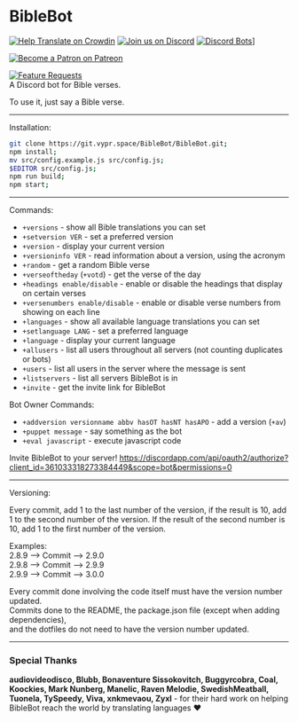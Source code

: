 # BibleBot
[![Help Translate on Crowdin](https://d322cqt584bo4o.cloudfront.net/biblebot/localized.svg)](https://crowdin.com/project/biblebot) [![Join us on Discord](https://img.shields.io/discord/362503610006765568.svg)](https://discord.gg/Ssn8KNv) [![Discord Bots](https://discordbots.org)](https://discordbots.org/api/widget/lib/361033318273384449.png)]

[![Become a Patron on Patreon](https://biblebot.vypr.space/public/patreonbutton.svg)](https://patreon.com/biblebot)

[![Feature Requests](https://feathub.com/BibleBot/BibleBot?format=svg)](https://feathub.com/BibleBot/BibleBot)   
A Discord bot for Bible verses.

To use it, just say a Bible verse.

---

Installation:

```sh
git clone https://git.vypr.space/BibleBot/BibleBot.git;
npm install;
mv src/config.example.js src/config.js;
$EDITOR src/config.js;
npm run build;
npm start;
```

---

Commands:

* `+versions` - show all Bible translations you can set
* `+setversion VER` - set a preferred version
* `+version` - display your current version
* `+versioninfo VER` - read information about a version, using the acronym
* `+random` - get a random Bible verse
* `+verseoftheday` (`+votd`) - get the verse of the day
* `+headings enable/disable` - enable or disable the headings that display on certain verses
* `+versenumbers enable/disable` - enable or disable verse numbers from showing on each line
* `+languages` - show all available language translations you can set
* `+setlanguage LANG` - set a preferred language
* `+language` - display your current language
* `+allusers` - list all users throughout all servers (not counting duplicates or bots)
* `+users` - list all users in the server where the message is sent
* `+listservers` - list all servers BibleBot is in
* `+invite` - get the invite link for BibleBot

Bot Owner Commands:

* `+addversion versionname abbv hasOT hasNT hasAPO` - add a version (`+av`)
* `+puppet message` - say something as the bot
* `+eval javascript` - execute javascript code

Invite BibleBot to your server! https://discordapp.com/api/oauth2/authorize?client_id=361033318273384449&scope=bot&permissions=0

---

Versioning:

Every commit, add 1 to the last number of the version, if the result is 10,
add 1 to the second number of the version. If the result of the second number is 10,
add 1 to the first number of the version.

Examples:  
2.8.9 --> Commit --> 2.9.0  
2.9.8 --> Commit --> 2.9.9  
2.9.9 --> Commit --> 3.0.0  

Every commit done involving the code itself must have the version number updated.   
Commits done to the README, the package.json file (except when adding dependencies),   
and the dotfiles do not need to have the version number updated.   

---

### Special Thanks

**audiovideodisco, Blubb, Bonaventure Sissokovitch, Buggyrcobra, Coal, Koockies, Mark Nunberg, Manelic, Raven Melodie, SwedishMeatball, Tuonela, TySpeedy, Viva, xnkmevaou, Zyxl** - for their hard work on helping BibleBot reach the world by translating languages :heart:
